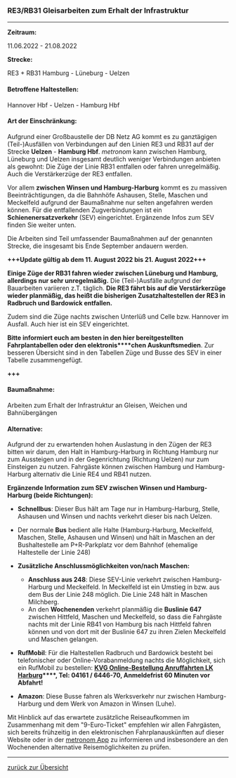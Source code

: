 ### RE3/RB31 Gleisarbeiten zum Erhalt der Infrastruktur ###

---

**Zeitraum:**

 11.06.2022 - 21.08.2022

**Strecke:**

 RE3 + RB31 Hamburg - Lüneburg - Uelzen

#### Betroffene Haltestellen: ####

Hannover Hbf - Uelzen - Hamburg Hbf

#### Art der Einschränkung: ####

Aufgrund einer Großbaustelle der DB Netz AG kommt es zu ganztägigen (Teil-)Ausfällen von Verbindungen auf den Linien RE3 und RB31 auf der Strecke **Uelzen** - **Hamburg Hbf**. *metronom* kann zwischen Hamburg, Lüneburg und Uelzen insgesamt deutlich weniger Verbindungen anbieten als gewohnt: Die Züge der Linie RB31 entfallen oder fahren unregelmäßig. Auch die Verstärkerzüge der RE3 entfallen.

Vor allem **zwischen Winsen und Hamburg-Harburg** kommt es zu massiven Beeinträchtigungen, da die Bahnhöfe Ashausen, Stelle, Maschen und Meckelfeld aufgrund der Baumaßnahme nur selten angefahren werden können. Für die entfallenden Zugverbindungen ist ein **Schienenersatzverkehr** (SEV) eingerichtet. Ergänzende Infos zum SEV finden Sie weiter unten.

Die Arbeiten sind Teil umfassender Baumaßnahmen auf der genannten Strecke, die insgesamt bis Ende September andauern werden.

**\+++Update gültig ab dem 11. August 2022 bis 21. August 2022+++**

**Einige Züge der RB31 fahren wieder zwischen Lüneburg und Hamburg, allerdings nur sehr unregelmäßig.** Die (Teil-)Ausfälle aufgrund der Bauarbeiten variieren z.T. täglich. **Die RE3 fährt bis auf die Verstärkerzüge wieder planmäßig, das heißt die bisherigen Zusatzhaltestellen der RE3 in Radbruch und Bardowick entfallen.**

Zudem sind die Züge nachts zwischen Unterlüß und Celle bzw. Hannover im Ausfall. Auch hier ist ein SEV eingerichtet.

**Bitte informiert euch am besten in den hier bereitgestellten Fahrplantabellen oder den elektronis****chen Auskunftsmedien**. Zur besseren Übersicht sind in den Tabellen Züge und Busse des SEV in einer Tabelle zusammengefügt.

**\+++**

#### Baumaßnahme: ####

Arbeiten zum Erhalt der Infrastruktur an Gleisen, Weichen und Bahnübergängen

#### Alternative: ####

Aufgrund der zu erwartenden hohen Auslastung in den Zügen der RE3 bitten wir darum, den Halt in Hamburg-Harburg in Richtung Hamburg nur zum Aussteigen und in der Gegenrichtung (Richtung Uelzen) nur zum Einsteigen zu nutzen. Fahrgäste können zwischen Hamburg und Hamburg-Harburg alternativ die Linie RE4 und RB41 nutzen.

**Ergänzende Information zum SEV zwischen Winsen und Hamburg-Harburg (beide Richtungen):**

* **Schnellbus**: Dieser Bus hält am Tage nur in Hamburg-Harburg, Stelle, Ashausen und Winsen und nachts verkehrt dieser bis nach Uelzen.
* Der normale **Bus** bedient alle Halte (Hamburg-Harburg, Meckelfeld, Maschen, Stelle, Ashausen und Winsen) und hält in Maschen an der Bushaltestelle am P+R-Parkplatz vor dem Bahnhof (ehemalige Haltestelle der Linie 248)

* **Zusätzliche Anschlussmöglichkeiten von/nach Maschen:**
  * **Anschluss aus 248**: Diese SEV-Linie verkehrt zwischen Hamburg-Harburg und Meckelfeld. In Meckelfeld ist ein Umstieg in bzw. aus dem Bus der Linie 248 möglich. Die Linie 248 hält in Maschen Milchberg.
  * An den **Wochenenden** verkehrt planmäßig die **Buslinie 647** zwischen Hittfeld, Maschen und Meckelfeld, so dass die Fahrgäste nachts mit der Linie RB41 von Hamburg bis nach Hittfeld fahren können und von dort mit der Buslinie 647 zu ihren Zielen Meckelfeld und Maschen gelangen.

* **RufMobil**: Für die Haltestellen Radbruch und Bardowick besteht bei telefonischer oder Online-Vorabanmeldung nachts die Möglichkeit, sich ein RufMobil zu bestellen: **[KVG Online-Bestellung Anruffahrten LK Harburg](https://www.kvg-bus.de/fahrplaene/landkreis-harburg/bedarfsorientierter-verkehr/online-bestellung-anruffahrten-lk-harburg/)****, Tel: 04161 / 6446-70, Anmeldefrist 60 Minuten vor Abfahrt!**
* **Amazon**: Diese Busse fahren als Werksverkehr nur zwischen Hamburg-Harburg und dem Werk von Amazon in Winsen (Luhe).

Mit Hinblick auf das erwartete zusätzliche Reiseaufkommen im Zusammenhang mit dem "9-Euro-Ticket" empfehlen wir allen Fahrgästen, sich bereits frühzeitig in den elektronischen Fahrplanauskünften auf dieser Website oder in der [metronom App](https://www.der-metronom.de/fahrplan/mein-metronom-app/) zu informieren und insbesondere an den Wochenenden alternative Reisemöglichkeiten zu prüfen.

---
[zurück zur Übersicht](https://www.der-metronom.de/fahrplan/baustellen-uebersicht/#route-1375)
